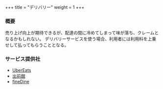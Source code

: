 +++
title = "デリバリー"
weight = 1
+++

### 概要

売り上げ向上が期待できるが、配達の間に冷めてしまって味が落ち、クレームとなるかもしれない。
デリバリーサービスを使う場合、利用者には利用料を上乗せして払ってもらうこととなる。

### サービス提供社

- [UberEats](https://www.ubereats.com/jp)
- [出前館](https://demae-can.com/)
- [fineDine](https://www.finedine.jp/)

